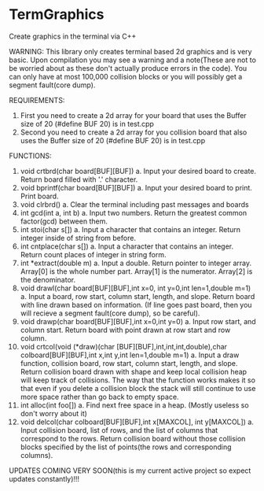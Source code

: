 # TermGraphics
Create graphics in the terminal via C++

WARNING: This library only creates terminal based 2d graphics and is very basic. Upon compilation you may see a warning and a note(These are not to be worried about as these don't actually produce errors in the code). You can only have at most 100,000 collision blocks or you will possibly get a segment fault(core dump).

REQUIREMENTS:
1. First you need to create a 2d array for your board that uses the Buffer size of 20 (#define BUF 20) is in test.cpp
2. Second you need to create a 2d array for you collision board that also uses the Buffer size of 20 (#define BUF 20) is in test.cpp

FUNCTIONS:
1. void crtbrd(char board[BUF][BUF])
    a. Input your desired board to create. Return board filled with '.' character.
2. void bprintf(char board[BUF][BUF])
    a. Input your desired board to print. Print board.
3. void clrbrd()
    a. Clear the terminal including past messages and boards
4. int gcd(int a, int b)
    a. Input two numbers. Return the greatest common factor(gcd) between them.
5. int stoi(char s[])
    a. Input a character that contains an integer. Return integer inside of string from before.
6. int cntplace(char s[])
    a. Input a character that contains an integer. Return count places of integer in string form.
7. int *extract(double m)
    a. Input a double. Return pointer to integer array. Array[0] is the whole number part. Array[1] is the numerator. Array[2] is the denominator.
8. void drawl(char board[BUF][BUF],int x=0, int y=0,int len=1,double m=1)
    a. Input a board, row start, column start, length, and slope. Return board with line drawn based on information. (If line goes past board, then you will recieve a segment fault(core dump), so be careful). 
9. void drawp(char board[BUF][BUF],int x=0,int y=0)
    a. Input row start, and column start. Return board with point drawn at row start and row column.
10. void crtcol(void (*draw)(char [BUF][BUF],int,int,int,double),char colboard[BUF][BUF],int x,int y,int len=1,double m=1)
    a. Input a draw function, collision board, row start, column start, length, and slope. Return collision board drawn with shape and keep local collision heap will keep track of collisions. The way that the function works makes it so that even if you delete a collision block the stack will still continue to use more space rather than go back to empty space.
11. int alloc(int foo[])
    a. Find next free space in a heap. (Mostly useless so don't worry about it)
12. void delcol(char colboard[BUF][BUF],int x[MAXCOL], int y[MAXCOL])
    a. Input collision board, list of rows, and the list of columns that correspond to the rows. Return collision board without those collision blocks specified by the list of points(the rows and corresponding columns).

UPDATES COMING VERY SOON(this is my current active project so expect updates constantly)!!!
